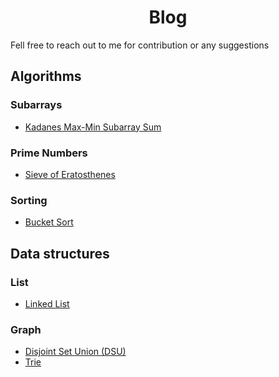 <center>
<h1>Blog</h1>
</center>

Fell free to reach out to me for contribution or any suggestions

## Algorithms

### Subarrays

- [Kadanes Max-Min Subarray Sum](./blog.html?blog=algorithms/subarray/Kadanes_Max_min_subarray_sum.md)

### Prime Numbers

- [Sieve of Eratosthenes](./blog.html?blog=algorithms/prime-numbers/Sieve-of-Eratosthenes.md)

### Sorting

- [Bucket Sort](./blog.html?blog=algorithms/sorting/BucketSort.md)

## Data structures

### List

- [Linked List](./blog.html?blog=data-structures/list/LinkedList.md)

### Graph

- [Disjoint Set Union (DSU)](./blog.html?blog=data-structures/tree/Union.md)
- [Trie](./blog.html?blog=data-structures/tree/Trie.md)
